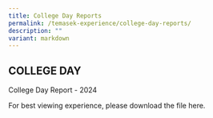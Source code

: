 ```yaml
---
title: College Day Reports
permalink: /temasek-experience/college-day-reports/
description: ""
variant: markdown
---
```

## COLLEGE DAY

College Day Report - 2024

For best viewing experience, please download the file here.